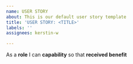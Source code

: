 ```yaml
---
name: USER STORY
about: This is our default user story template
title: 'USER STORY: <TITLE>'
labels: ''
assignees: kerstin-w

---
```


As a **role** I can **capability** so that **received benefit**
